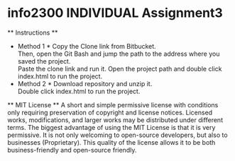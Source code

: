 # info2300 INDIVIDUAL Assignment3
**  Instructions **
* Method 1 *
Copy the Clone link from Bitbucket.  
Then, open the Git Bash and jump the path to the address where you saved the project.  
Paste the clone link and run it.  Open the project path and double click index.html to run the project.
* Method 2 *
Download repository and unzip it.  
Double click index.html to run the project.

** MIT License **
A short and simple permissive license with conditions only requiring preservation of copyright and license notices.
Licensed works, modifications, and larger works may be distributed under different terms. 
The biggest advantage of using the MIT License is that it is very permissive. 
It is not only welcoming to open-source developers, but also to businesses (Proprietary). 
This quality of the license allows it to be both business-friendly and open-source friendly.

